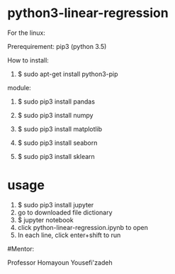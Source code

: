 # python3-linear-regression
For the linux:

Prerequirement: pip3 (python 3.5)

How to install:

1. $ sudo apt-get install python3-pip

module:

1. $ sudo pip3 install pandas

2. $ sudo pip3 install numpy


3. $ sudo pip3 install matplotlib


4. $ sudo pip3 install seaborn


5. $ sudo pip3 install sklearn



# usage


1. $ sudo pip3 install jupyter
2. go to downloaded file dictionary
3. $ jupyter notebook
4. click python-linear-regression.ipynb to open
5. In each line, click enter+shift to run

#Mentor:

Professor Homayoun Yousefi'zadeh
